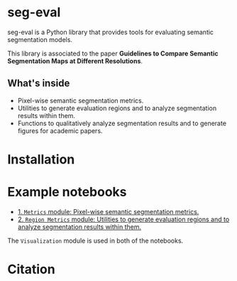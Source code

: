 
# seg-eval

seg-eval is a Python library that provides tools for evaluating semantic segmentation models.

This library is associated to the paper **Guidelines to Compare Semantic Segmentation Maps at Different Resolutions**.


## What's inside

* Pixel-wise semantic segmentation metrics.
* Utilities to generate evaluation regions and to analyze segmentation results within them. 
* Functions to qualitatively analyze segmentation results and to generate figures for academic papers. 

# Installation

# Example notebooks

* [1. `Metrics` module: Pixel-wise semantic segmentation metrics.]()
* [2. `Region Metrics` module: Utilities to generate evaluation regions and to analyze segmentation results within them.]()

The `Visualization` module is used in both of the notebooks.

# Citation

